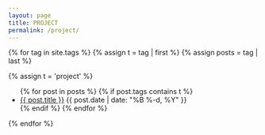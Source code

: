 ```yaml
---
layout: page
title: PROJECT
permalink: /project/
---
```



{% for tag in site.tags %}
{% assign t = tag | first %}
{% assign posts = tag | last %}

{% assign t = 'project' %}

<ul>
	{% for post in posts %}
		{% if post.tags contains t %}
		<li>
			<a href="{{ post.url }}">{{ post.title }}</a>
			<span class="date">{{ post.date | date: "%B %-d, %Y"  }}</span>
		</li>
		{% endif %}
	{% endfor %}
</ul>
{% endfor %}

